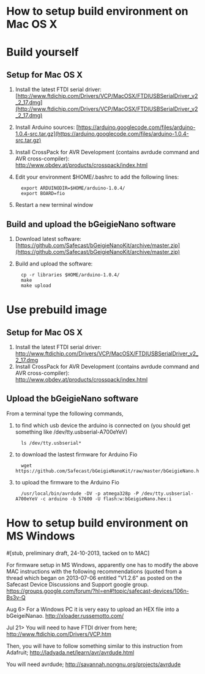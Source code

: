 # How to setup build environment on Mac OS X
# Build yourself

## Setup for Mac OS X

1. Install the latest FTDI serial driver: [http://www.ftdichip.com/Drivers/VCP/MacOSX/FTDIUSBSerialDriver_v2_2_17.dmg](http://www.ftdichip.com/Drivers/VCP/MacOSX/FTDIUSBSerialDriver_v2_2_17.dmg)
1. Install Arduino sources: [https://arduino.googlecode.com/files/arduino-1.0.4-src.tar.gz](https://arduino.googlecode.com/files/arduino-1.0.4-src.tar.gz)
1. Install CrossPack for AVR Development (contains avrdude command and AVR cross-compiler): http://www.obdev.at/products/crosspack/index.html
1. Edit your environment $HOME/.bashrc to add the following lines:

         export ARDUINODIR=$HOME/arduino-1.0.4/
         export BOARD=fio

1. Restart a new terminal window

## Build and upload the bGeigieNano software

1. Download latest software: [https://github.com/Safecast/bGeigieNanoKit/archive/master.zip](https://github.com/Safecast/bGeigieNanoKit/archive/master.zip)
1. Build and upload the software:

         cp -r libraries $HOME/arduino-1.0.4/
         make
         make upload

# Use prebuild image

## Setup for Mac OS X

1. Install the latest FTDI serial driver: http://www.ftdichip.com/Drivers/VCP/MacOSX/FTDIUSBSerialDriver_v2_2_17.dmg
1. Install CrossPack for AVR Development (contains avrdude command and AVR cross-compiler): http://www.obdev.at/products/crosspack/index.html

## Upload the bGeigieNano software

From a terminal type the following commands, 

1. to find which usb device the arduino is connected on (you should get something like /dev/tty.usbserial-A700eYeV)

         ls /dev/tty.usbserial*

1. to download the lastest firmware for Arduino Fio

         wget https://github.com/Safecast/bGeigieNanoKit/raw/master/bGeigieNano.hex

1. to upload the firmware to the Arduino Fio

         /usr/local/bin/avrdude -DV -p atmega328p -P /dev/tty.usbserial-A700eYeV -c arduino -b 57600 -U flash:w:bGeigieNano.hex:i




# How to setup build environment on MS Windows
#[stub, preliminary draft, 24-10-2013, tacked on to MAC]

For firmware setup in MS Windows, apparently one has to modify the above MAC instructions with the following recommendations (quoted from a thread which began on 2013-07-06 entitled "V1.2.6" as posted on the Safecast Device Discussions and Support google group.  https://groups.google.com/forum/?hl=en#!topic/safecast-devices/106n-Bs3v-Q

Aug 6> For a Windows PC it is very easy to upload an HEX file into a bGeigeiNanao.
http://xloader.russemotto.com/

Jul 21> You will need to have FTDI driver from here;
http://www.ftdichip.com/Drivers/VCP.htm

Then, you will have to follow something similar to this instruction from Adafruit;
http://ladyada.net/learn/avr/avrdude.html

You will need avrdude;
http://savannah.nongnu.org/projects/avrdude


